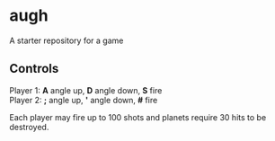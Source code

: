 # augh
A starter repository for a game

## Controls

Player 1: **A** angle up, **D** angle down, **S** fire  
Player 2: **;** angle up, **'** angle down, **#** fire

Each player may fire up to 100 shots and planets require 30 hits to be destroyed.
